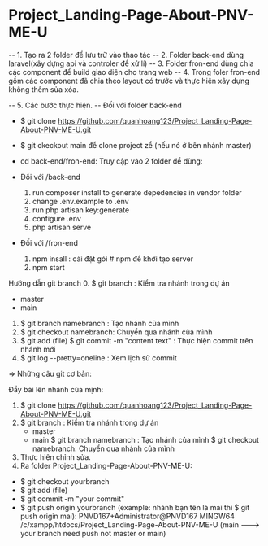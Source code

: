# Project_Landing-Page-About-PNV-ME-U

-- 1. Tạo ra 2 folder để lưu trữ vào thao tác
-- 2. Folder back-end dùng laravel(xây dựng api và controler để xử lí)
-- 3. Folder fron-end dùng chia các component để build giao diện cho trang web
-- 4. Trong foler fron-end gồm các component đã chia theo layout có trước và thực hiện xây dựng không thêm sửa xóa.


-- 5. Các bước thực hiện.
-- Đối với folder back-end
+ $  git clone https://github.com/quanhoang123/Project_Landing-Page-About-PNV-ME-U.git
+ $ git ckeckout main để clone project zề (nếu nó ở bên nhánh master)

+ cd back-end/fron-end: Truy cập vào 2 folder để dùng:
+ Đối với /back-end
  1.  run composer install to generate depedencies in vendor folder
  2.  change .env.example to .env
  3.  run php artisan key:generate
  4.  configure .env
  5.  php artisan serve
+ Đối với /fron-end
  1. npm insall      : cài đặt gói # npm để khởi tạo server
  1. npm start


Hướng dẫn git branch
0. $ git branch : Kiểm tra nhánh trong dự án
* master
* main 
1. $ git branch namebranch : Tạo nhánh của mình
2. $ git checkout namebranch: Chuyển qua nhánh của mình
3. $ git add (file)
   $ git commit -m "content text" : Thực hiện commit trên nhánh mới
4. $ git log --pretty=oneline : Xem lịch sử commit 

=> Những câu git cơ bản:

Đẩy bài lên nhánh của mịnh:

1. $ git clone https://github.com/quanhoang123/Project_Landing-Page-About-PNV-ME-U.git
2. $ git branch : Kiểm tra nhánh trong dự án
    * master
    * main 
    $ git branch namebranch : Tạo nhánh của mình
    $ git checkout namebranch: Chuyển qua nhánh của mình
3. Thực hiện chỉnh sửa.
4. Ra folder Project_Landing-Page-About-PNV-ME-U:
+  $ git checkout yourbranch
+  $ git add (file)
+  $ git commit -m "your commit"
+  $ git push origin yourbranch (example: nhánh bạn tên là mai thì $ git push origin mai):
PNVD167+Administrator@PNVD167 MINGW64 /c/xampp/htdocs/Project_Landing-Page-About-PNV-ME-U (main ---> your branch need push not master or main)


